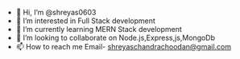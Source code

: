 - 👋 Hi, I’m @shreyas0603
- 👀 I’m interested in Full Stack development
- 🌱 I’m currently learning MERN Stack development
- 💞️ I’m looking to collaborate on Node.js,Express,js,MongoDb
- 📫 How to reach me Email- shreyaschandrachoodan@gmail.com

<!---
shreyas0603/shreyas0603 is a ✨ special ✨ repository because its `README.md` (this file) appears on your GitHub profile.
You can click the Preview link to take a look at your changes.
--->

